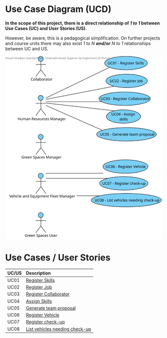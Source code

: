 # Use Case Diagram (UCD)

**In the scope of this project, there is a direct relationship of _1 to 1_ between Use Cases (UC) and User Stories (US).**

However, be aware, this is a pedagogical simplification. On further projects and course units there may also exist _1 to N **and/or** N to 1_ relationships between UC and US.


![Use Case Diagram](svg/use-case-diagram.svg)



# Use Cases / User Stories

| UC/US | Description                                             |                   
|:------|:--------------------------------------------------------|
| UC01  | [Register Skills](../../us001/Readme.md)                |
| UC02  | [Register Job](../../us002/Readme.md)                   |
| UC03  | [Register Collaborator](../../us003/Readme.md)          |
| UC04  | [Assign Skills](../../us004/Readme.md)                  |
| UC05  | [Generate team proposal](../../us005/Readme.md)         |
| UC06  | [Register Vehicle](../../us006/Readme.md)               |
| UC07  | [Register check-up](../../us007/Readme.md)              |
| UC08  | [List vehicles needing check-up](../../us008/Readme.md) |
